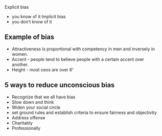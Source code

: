 
Explicit bias
*   you know of it
Implicit bias
*   you don’t know of it

## Example of bias
*   Attractiveness is proportional with competency in men and inversely in women.
*   Accent - people tend to believe people with a certain accent over another.
*   Height - most ceos are over 6’
  
## 5 ways to reduce unconscious bias
*   Recognize that we all have bias
*   Slow down and think
*   Widen your social circle
*   set ground rules and establish criteria to ensure fairness and objectivity
*   Address offense
*   Charitably
*   Professionally
